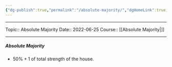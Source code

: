 ```yaml
---
{"dg-publish":true,"permalink":"/absolute-majority/","dgHomeLink":true,"dgPassFrontmatter":false}
---
```


----
Topic:: Absolute Majority
Date:: 2022-06-25
Course:: [[Absolute Majority|]] 

----

##### Absolute Majority 
- $50\%+1$ of total strength of the house. 


